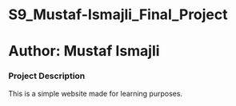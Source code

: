 # S9_Mustaf-Ismajli_Final_Project
# Author: Mustaf Ismajli


### Project Description
This is a simple website made for learning purposes. 
